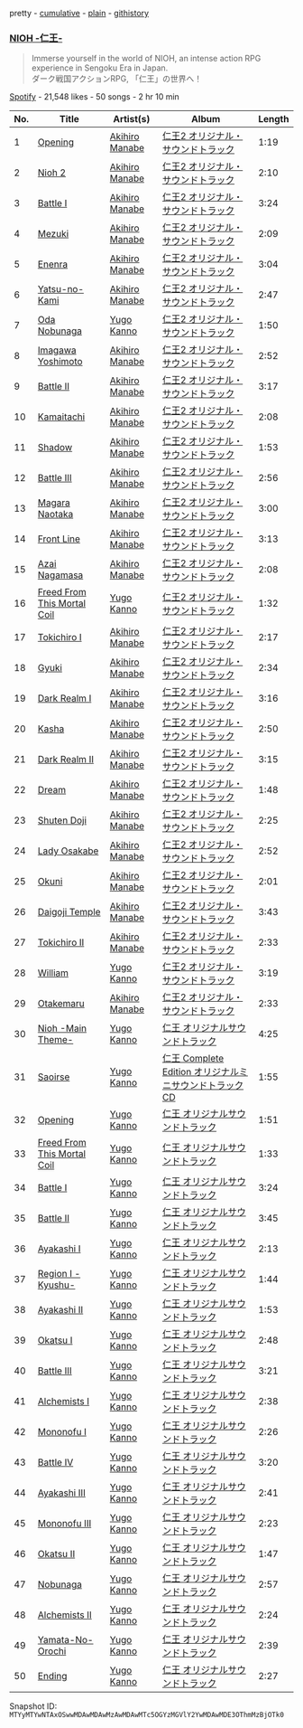 pretty - [cumulative](/playlists/cumulative/37i9dQZF1DX9o0sjdAbiLJ.md) - [plain](/playlists/plain/37i9dQZF1DX9o0sjdAbiLJ) - [githistory](https://github.githistory.xyz/mackorone/spotify-playlist-archive/blob/main/playlists/plain/37i9dQZF1DX9o0sjdAbiLJ)

### [NIOH \-仁王\-](https://open.spotify.com/playlist/37i9dQZF1DX9o0sjdAbiLJ)

> Immerse yourself in the world of NIOH, an intense action RPG experience in Sengoku Era in Japan\. <br/>ダーク戦国アクションRPG, 「仁王」の世界へ！

[Spotify](https://open.spotify.com/user/spotify) - 21,548 likes - 50 songs - 2 hr 10 min

| No. | Title | Artist(s) | Album | Length |
|---|---|---|---|---|
| 1 | [Opening](https://open.spotify.com/track/0WGHRrnLE77IGuIotNAraJ) | [Akihiro Manabe](https://open.spotify.com/artist/6BGqRAG5HD89cdadYJWR1x) | [仁王2 オリジナル・サウンドトラック](https://open.spotify.com/album/6cna98umOsfvU0FXOa7bF8) | 1:19 |
| 2 | [Nioh 2](https://open.spotify.com/track/5Us5nArRWD7BitQLv7GrkL) | [Akihiro Manabe](https://open.spotify.com/artist/6BGqRAG5HD89cdadYJWR1x) | [仁王2 オリジナル・サウンドトラック](https://open.spotify.com/album/6cna98umOsfvU0FXOa7bF8) | 2:10 |
| 3 | [Battle I](https://open.spotify.com/track/2fcioQfjWay3eBp448ngiU) | [Akihiro Manabe](https://open.spotify.com/artist/6BGqRAG5HD89cdadYJWR1x) | [仁王2 オリジナル・サウンドトラック](https://open.spotify.com/album/6cna98umOsfvU0FXOa7bF8) | 3:24 |
| 4 | [Mezuki](https://open.spotify.com/track/66MCTS3wySdlvQqwTppHsM) | [Akihiro Manabe](https://open.spotify.com/artist/6BGqRAG5HD89cdadYJWR1x) | [仁王2 オリジナル・サウンドトラック](https://open.spotify.com/album/6cna98umOsfvU0FXOa7bF8) | 2:09 |
| 5 | [Enenra](https://open.spotify.com/track/7zjyyZdugYglHkOF2wOfwB) | [Akihiro Manabe](https://open.spotify.com/artist/6BGqRAG5HD89cdadYJWR1x) | [仁王2 オリジナル・サウンドトラック](https://open.spotify.com/album/6cna98umOsfvU0FXOa7bF8) | 3:04 |
| 6 | [Yatsu\-no\-Kami](https://open.spotify.com/track/6c22uiSbJdZoE3qyUKui2k) | [Akihiro Manabe](https://open.spotify.com/artist/6BGqRAG5HD89cdadYJWR1x) | [仁王2 オリジナル・サウンドトラック](https://open.spotify.com/album/6cna98umOsfvU0FXOa7bF8) | 2:47 |
| 7 | [Oda Nobunaga](https://open.spotify.com/track/6zvb4oF5q4A6wtV2FRerou) | [Yugo Kanno](https://open.spotify.com/artist/56DDzGJXY0xndL9wu9aHUD) | [仁王2 オリジナル・サウンドトラック](https://open.spotify.com/album/6cna98umOsfvU0FXOa7bF8) | 1:50 |
| 8 | [Imagawa Yoshimoto](https://open.spotify.com/track/14jVGhzqB2x5Xr3hC4dbvp) | [Akihiro Manabe](https://open.spotify.com/artist/6BGqRAG5HD89cdadYJWR1x) | [仁王2 オリジナル・サウンドトラック](https://open.spotify.com/album/6cna98umOsfvU0FXOa7bF8) | 2:52 |
| 9 | [Battle II](https://open.spotify.com/track/1qPHMjSq2biD4CgBmawjXC) | [Akihiro Manabe](https://open.spotify.com/artist/6BGqRAG5HD89cdadYJWR1x) | [仁王2 オリジナル・サウンドトラック](https://open.spotify.com/album/6cna98umOsfvU0FXOa7bF8) | 3:17 |
| 10 | [Kamaitachi](https://open.spotify.com/track/6wOLkh1hxDnOhDRiHYxztZ) | [Akihiro Manabe](https://open.spotify.com/artist/6BGqRAG5HD89cdadYJWR1x) | [仁王2 オリジナル・サウンドトラック](https://open.spotify.com/album/6cna98umOsfvU0FXOa7bF8) | 2:08 |
| 11 | [Shadow](https://open.spotify.com/track/7pYBqkvW9Geh9sB7gnTBxS) | [Akihiro Manabe](https://open.spotify.com/artist/6BGqRAG5HD89cdadYJWR1x) | [仁王2 オリジナル・サウンドトラック](https://open.spotify.com/album/6cna98umOsfvU0FXOa7bF8) | 1:53 |
| 12 | [Battle III](https://open.spotify.com/track/7iCRfEhOTHTsF4fFwAvGlQ) | [Akihiro Manabe](https://open.spotify.com/artist/6BGqRAG5HD89cdadYJWR1x) | [仁王2 オリジナル・サウンドトラック](https://open.spotify.com/album/6cna98umOsfvU0FXOa7bF8) | 2:56 |
| 13 | [Magara Naotaka](https://open.spotify.com/track/133SDUcHF5kDUsCB96innk) | [Akihiro Manabe](https://open.spotify.com/artist/6BGqRAG5HD89cdadYJWR1x) | [仁王2 オリジナル・サウンドトラック](https://open.spotify.com/album/6cna98umOsfvU0FXOa7bF8) | 3:00 |
| 14 | [Front Line](https://open.spotify.com/track/3VXV3REnBcQZA96hNESsv9) | [Akihiro Manabe](https://open.spotify.com/artist/6BGqRAG5HD89cdadYJWR1x) | [仁王2 オリジナル・サウンドトラック](https://open.spotify.com/album/6cna98umOsfvU0FXOa7bF8) | 3:13 |
| 15 | [Azai Nagamasa](https://open.spotify.com/track/2qqC6mcHVReOcBhflnNzX1) | [Akihiro Manabe](https://open.spotify.com/artist/6BGqRAG5HD89cdadYJWR1x) | [仁王2 オリジナル・サウンドトラック](https://open.spotify.com/album/6cna98umOsfvU0FXOa7bF8) | 2:08 |
| 16 | [Freed From This Mortal Coil](https://open.spotify.com/track/6iAi1sUylNcjuGWva0z9em) | [Yugo Kanno](https://open.spotify.com/artist/56DDzGJXY0xndL9wu9aHUD) | [仁王2 オリジナル・サウンドトラック](https://open.spotify.com/album/6cna98umOsfvU0FXOa7bF8) | 1:32 |
| 17 | [Tokichiro I](https://open.spotify.com/track/5Yk7ce8TgNWHxiB1zFFk2l) | [Akihiro Manabe](https://open.spotify.com/artist/6BGqRAG5HD89cdadYJWR1x) | [仁王2 オリジナル・サウンドトラック](https://open.spotify.com/album/6cna98umOsfvU0FXOa7bF8) | 2:17 |
| 18 | [Gyuki](https://open.spotify.com/track/1OQKDY5j0ji819LN8gI7Tk) | [Akihiro Manabe](https://open.spotify.com/artist/6BGqRAG5HD89cdadYJWR1x) | [仁王2 オリジナル・サウンドトラック](https://open.spotify.com/album/6cna98umOsfvU0FXOa7bF8) | 2:34 |
| 19 | [Dark Realm I](https://open.spotify.com/track/5nomQqra3Fcda0NkSIdwWY) | [Akihiro Manabe](https://open.spotify.com/artist/6BGqRAG5HD89cdadYJWR1x) | [仁王2 オリジナル・サウンドトラック](https://open.spotify.com/album/6cna98umOsfvU0FXOa7bF8) | 3:16 |
| 20 | [Kasha](https://open.spotify.com/track/7nikes4I1TfkQTA270bIGh) | [Akihiro Manabe](https://open.spotify.com/artist/6BGqRAG5HD89cdadYJWR1x) | [仁王2 オリジナル・サウンドトラック](https://open.spotify.com/album/6cna98umOsfvU0FXOa7bF8) | 2:50 |
| 21 | [Dark Realm II](https://open.spotify.com/track/5YrXOrgjyJ75b3O2TBWiXZ) | [Akihiro Manabe](https://open.spotify.com/artist/6BGqRAG5HD89cdadYJWR1x) | [仁王2 オリジナル・サウンドトラック](https://open.spotify.com/album/6cna98umOsfvU0FXOa7bF8) | 3:15 |
| 22 | [Dream](https://open.spotify.com/track/3pAgjvW80ymdI1Tw4BUTDr) | [Akihiro Manabe](https://open.spotify.com/artist/6BGqRAG5HD89cdadYJWR1x) | [仁王2 オリジナル・サウンドトラック](https://open.spotify.com/album/6cna98umOsfvU0FXOa7bF8) | 1:48 |
| 23 | [Shuten Doji](https://open.spotify.com/track/2jV6xrwqxpxXQ5tox9xBTV) | [Akihiro Manabe](https://open.spotify.com/artist/6BGqRAG5HD89cdadYJWR1x) | [仁王2 オリジナル・サウンドトラック](https://open.spotify.com/album/6cna98umOsfvU0FXOa7bF8) | 2:25 |
| 24 | [Lady Osakabe](https://open.spotify.com/track/3HwtkHSurYmRd9Spf05acM) | [Akihiro Manabe](https://open.spotify.com/artist/6BGqRAG5HD89cdadYJWR1x) | [仁王2 オリジナル・サウンドトラック](https://open.spotify.com/album/6cna98umOsfvU0FXOa7bF8) | 2:52 |
| 25 | [Okuni](https://open.spotify.com/track/1Dbp70eanwGtmQ0NfzdxKn) | [Akihiro Manabe](https://open.spotify.com/artist/6BGqRAG5HD89cdadYJWR1x) | [仁王2 オリジナル・サウンドトラック](https://open.spotify.com/album/6cna98umOsfvU0FXOa7bF8) | 2:01 |
| 26 | [Daigoji Temple](https://open.spotify.com/track/3hRNpck8cWRtzY58vuNiUt) | [Akihiro Manabe](https://open.spotify.com/artist/6BGqRAG5HD89cdadYJWR1x) | [仁王2 オリジナル・サウンドトラック](https://open.spotify.com/album/6cna98umOsfvU0FXOa7bF8) | 3:43 |
| 27 | [Tokichiro II](https://open.spotify.com/track/1wsp2yP2SNZiWZFmCPOR7f) | [Akihiro Manabe](https://open.spotify.com/artist/6BGqRAG5HD89cdadYJWR1x) | [仁王2 オリジナル・サウンドトラック](https://open.spotify.com/album/6cna98umOsfvU0FXOa7bF8) | 2:33 |
| 28 | [William](https://open.spotify.com/track/55Pv5mYLPnsiPLtDkICEz3) | [Yugo Kanno](https://open.spotify.com/artist/56DDzGJXY0xndL9wu9aHUD) | [仁王2 オリジナル・サウンドトラック](https://open.spotify.com/album/6cna98umOsfvU0FXOa7bF8) | 3:19 |
| 29 | [Otakemaru](https://open.spotify.com/track/3TRzYUUTxRJvszisGwOk6R) | [Akihiro Manabe](https://open.spotify.com/artist/6BGqRAG5HD89cdadYJWR1x) | [仁王2 オリジナル・サウンドトラック](https://open.spotify.com/album/6cna98umOsfvU0FXOa7bF8) | 2:33 |
| 30 | [Nioh \-Main Theme\-](https://open.spotify.com/track/0gtxoM3oos8f0TSozXksZ4) | [Yugo Kanno](https://open.spotify.com/artist/56DDzGJXY0xndL9wu9aHUD) | [仁王 オリジナルサウンドトラック](https://open.spotify.com/album/1x14ZtuyZf9qwZrjNnNEPY) | 4:25 |
| 31 | [Saoirse](https://open.spotify.com/track/6Jl800NWLQZBSsCAaLZx0k) | [Yugo Kanno](https://open.spotify.com/artist/56DDzGJXY0xndL9wu9aHUD) | [仁王 Complete Edition オリジナルミニサウンドトラックCD](https://open.spotify.com/album/1ykBqY2dD6PX94GLVwLkzN) | 1:55 |
| 32 | [Opening](https://open.spotify.com/track/1ok3zSxIcFQxqmT8oakoN3) | [Yugo Kanno](https://open.spotify.com/artist/56DDzGJXY0xndL9wu9aHUD) | [仁王 オリジナルサウンドトラック](https://open.spotify.com/album/1x14ZtuyZf9qwZrjNnNEPY) | 1:51 |
| 33 | [Freed From This Mortal Coil](https://open.spotify.com/track/7jLPrfQePUTsvPXFMrnrQ5) | [Yugo Kanno](https://open.spotify.com/artist/56DDzGJXY0xndL9wu9aHUD) | [仁王 オリジナルサウンドトラック](https://open.spotify.com/album/1x14ZtuyZf9qwZrjNnNEPY) | 1:33 |
| 34 | [Battle I](https://open.spotify.com/track/47D7FnqrwULXT773bvTLwi) | [Yugo Kanno](https://open.spotify.com/artist/56DDzGJXY0xndL9wu9aHUD) | [仁王 オリジナルサウンドトラック](https://open.spotify.com/album/1x14ZtuyZf9qwZrjNnNEPY) | 3:24 |
| 35 | [Battle II](https://open.spotify.com/track/1RzGt4VULBKQLkdvwdsJ4v) | [Yugo Kanno](https://open.spotify.com/artist/56DDzGJXY0xndL9wu9aHUD) | [仁王 オリジナルサウンドトラック](https://open.spotify.com/album/1x14ZtuyZf9qwZrjNnNEPY) | 3:45 |
| 36 | [Ayakashi I](https://open.spotify.com/track/3WNBIwNbNriO5TuOfQ9VXd) | [Yugo Kanno](https://open.spotify.com/artist/56DDzGJXY0xndL9wu9aHUD) | [仁王 オリジナルサウンドトラック](https://open.spotify.com/album/1x14ZtuyZf9qwZrjNnNEPY) | 2:13 |
| 37 | [Region I \-Kyushu\-](https://open.spotify.com/track/1ozPqpg1VZ7ACFEQ4dMb2b) | [Yugo Kanno](https://open.spotify.com/artist/56DDzGJXY0xndL9wu9aHUD) | [仁王 オリジナルサウンドトラック](https://open.spotify.com/album/1x14ZtuyZf9qwZrjNnNEPY) | 1:44 |
| 38 | [Ayakashi II](https://open.spotify.com/track/3qnfhCfEJ1my8hWR3MyLBR) | [Yugo Kanno](https://open.spotify.com/artist/56DDzGJXY0xndL9wu9aHUD) | [仁王 オリジナルサウンドトラック](https://open.spotify.com/album/1x14ZtuyZf9qwZrjNnNEPY) | 1:53 |
| 39 | [Okatsu I](https://open.spotify.com/track/6fMcryFN51ABwTenUhPexL) | [Yugo Kanno](https://open.spotify.com/artist/56DDzGJXY0xndL9wu9aHUD) | [仁王 オリジナルサウンドトラック](https://open.spotify.com/album/1x14ZtuyZf9qwZrjNnNEPY) | 2:48 |
| 40 | [Battle III](https://open.spotify.com/track/4zk5W7L8kCethdZcEXnZcN) | [Yugo Kanno](https://open.spotify.com/artist/56DDzGJXY0xndL9wu9aHUD) | [仁王 オリジナルサウンドトラック](https://open.spotify.com/album/1x14ZtuyZf9qwZrjNnNEPY) | 3:21 |
| 41 | [Alchemists I](https://open.spotify.com/track/3CdO37IXRdWwmEgvzFhleU) | [Yugo Kanno](https://open.spotify.com/artist/56DDzGJXY0xndL9wu9aHUD) | [仁王 オリジナルサウンドトラック](https://open.spotify.com/album/1x14ZtuyZf9qwZrjNnNEPY) | 2:38 |
| 42 | [Mononofu I](https://open.spotify.com/track/0KSp43foP3LRY4CeKaICmi) | [Yugo Kanno](https://open.spotify.com/artist/56DDzGJXY0xndL9wu9aHUD) | [仁王 オリジナルサウンドトラック](https://open.spotify.com/album/1x14ZtuyZf9qwZrjNnNEPY) | 2:26 |
| 43 | [Battle IV](https://open.spotify.com/track/7AeWfBHx6BHmGgN5ipqiSj) | [Yugo Kanno](https://open.spotify.com/artist/56DDzGJXY0xndL9wu9aHUD) | [仁王 オリジナルサウンドトラック](https://open.spotify.com/album/1x14ZtuyZf9qwZrjNnNEPY) | 3:20 |
| 44 | [Ayakashi III](https://open.spotify.com/track/5enS0spu0OJd4N00gq7w7z) | [Yugo Kanno](https://open.spotify.com/artist/56DDzGJXY0xndL9wu9aHUD) | [仁王 オリジナルサウンドトラック](https://open.spotify.com/album/1x14ZtuyZf9qwZrjNnNEPY) | 2:41 |
| 45 | [Mononofu III](https://open.spotify.com/track/5ESUP5mxrRLzCcn3EY3jit) | [Yugo Kanno](https://open.spotify.com/artist/56DDzGJXY0xndL9wu9aHUD) | [仁王 オリジナルサウンドトラック](https://open.spotify.com/album/1x14ZtuyZf9qwZrjNnNEPY) | 2:23 |
| 46 | [Okatsu II](https://open.spotify.com/track/7fELb51W9uA7jeM1wsmVex) | [Yugo Kanno](https://open.spotify.com/artist/56DDzGJXY0xndL9wu9aHUD) | [仁王 オリジナルサウンドトラック](https://open.spotify.com/album/1x14ZtuyZf9qwZrjNnNEPY) | 1:47 |
| 47 | [Nobunaga](https://open.spotify.com/track/4AIsNqPyTyegIAXjYCXTcV) | [Yugo Kanno](https://open.spotify.com/artist/56DDzGJXY0xndL9wu9aHUD) | [仁王 オリジナルサウンドトラック](https://open.spotify.com/album/1x14ZtuyZf9qwZrjNnNEPY) | 2:57 |
| 48 | [Alchemists II](https://open.spotify.com/track/3SWvjwDQ995WRIJ1EKgeIx) | [Yugo Kanno](https://open.spotify.com/artist/56DDzGJXY0xndL9wu9aHUD) | [仁王 オリジナルサウンドトラック](https://open.spotify.com/album/1x14ZtuyZf9qwZrjNnNEPY) | 2:24 |
| 49 | [Yamata\-No\-Orochi](https://open.spotify.com/track/1wI8tS8nGxWjMWXJ9649vR) | [Yugo Kanno](https://open.spotify.com/artist/56DDzGJXY0xndL9wu9aHUD) | [仁王 オリジナルサウンドトラック](https://open.spotify.com/album/1x14ZtuyZf9qwZrjNnNEPY) | 2:39 |
| 50 | [Ending](https://open.spotify.com/track/734qYhBc5ZLCEAzYHSZG41) | [Yugo Kanno](https://open.spotify.com/artist/56DDzGJXY0xndL9wu9aHUD) | [仁王 オリジナルサウンドトラック](https://open.spotify.com/album/1x14ZtuyZf9qwZrjNnNEPY) | 2:27 |

Snapshot ID: `MTYyMTYwNTAxOSwwMDAwMDAwMzAwMDAwMTc5OGYzMGVlY2YwMDAwMDE3OThmMzBjOTk0`
